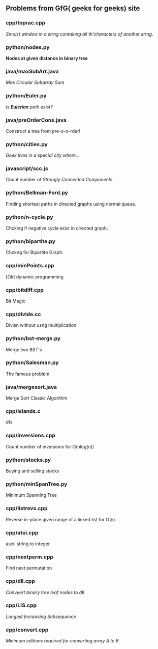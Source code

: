## Problems from GfG( geeks for geeks) site

### cpp/toprac.cpp
*Smolst window in a strng containng all th'characters of another strng.*
### python/nodes.py
**Nodes at given distance in binary tree**
### java/maxSubArr.java
*Max Circular Subarray Sum*
### python/Euler.py
*Is **Eulerian** path exist?*
### java/preOrderCons.java
Construct a tree from pre-o-o-rder!
### python/cities.py
*Geek lives in a special city where ..*
### javascript/scc.js
Count number of *Strongly Connected Components.*
### python/Bellman-Ford.py
Finding shortest paths in directed graphs using normal queue.
### python/n-cycle.py
Chcking if negative cycle exist in directed graph.
### python/bipartite.py
Chckng for Bipartite Graph.
### cpp/minPoints.cpp
[Ok] dynamic programming
### cpp/bitdiff.cpp
Bit Magic
### cpp/divide.cc
Divisn without usng multiplication
### python/bst-merge.py
Merge two BST's
### python/Salesman.py
The famous problem
### java/mergesort.java
Merge Sort Classic Algorithm
### cpp/islands.c
dfs
### cpp/inversions.cpp
Count number of inversions for O(nlog(n))
### python/stocks.py
Buying and selling stocks
### python/minSpanTree.py
Minimum Spanning Tree
### cpp/listrevs.cpp
Reverse in-place given range of a linked list for O(n)
### cpp/atoi.cpp
ascii string to integer
### cpp/nextperm.cpp
Find next permutation
### cpp/dll.cpp
*Convyort binary tree leaf nodes to dll*
### cpp/LIS.cpp
*Longest Increasing Subsequence*
### cpp/convert.cpp
*Minimum editions required for converting array A to B*